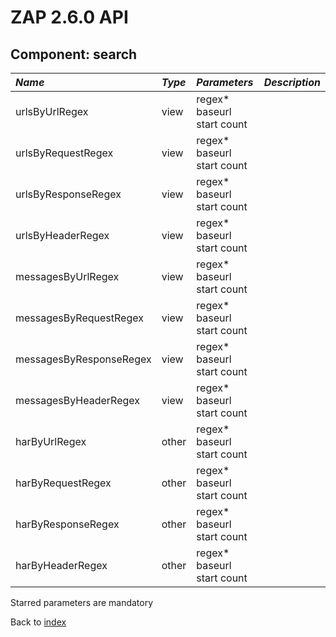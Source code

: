 # ZAP 2.6.0 API
## Component: search
| _Name_ | _Type_ | _Parameters_ | _Description_ |
|:-------|:-------|:-------------|:--------------|
| urlsByUrlRegex| view | regex* baseurl start count  |  |
| urlsByRequestRegex| view | regex* baseurl start count  |  |
| urlsByResponseRegex| view | regex* baseurl start count  |  |
| urlsByHeaderRegex| view | regex* baseurl start count  |  |
| messagesByUrlRegex| view | regex* baseurl start count  |  |
| messagesByRequestRegex| view | regex* baseurl start count  |  |
| messagesByResponseRegex| view | regex* baseurl start count  |  |
| messagesByHeaderRegex| view | regex* baseurl start count  |  |
| harByUrlRegex| other | regex* baseurl start count  |  |
| harByRequestRegex| other | regex* baseurl start count  |  |
| harByResponseRegex| other | regex* baseurl start count  |  |
| harByHeaderRegex| other | regex* baseurl start count  |  |

Starred parameters are mandatory

Back to [index](ApiGen_Index)

